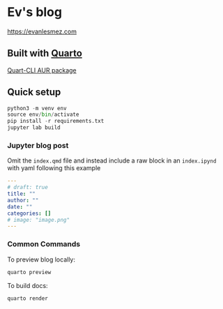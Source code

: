# Ev's blog

https://evanlesmez.com  
## Built with [Quarto](https://quarto.org/)

[Quart-CLI AUR package](https://aur.archlinux.org/packages/quarto-cli)  

## Quick setup
```python
python3 -m venv env
source env/bin/activate
pip install -r requirements.txt
jupyter lab build
```

### Jupyter blog post
Omit the `index.qmd` file and instead include a raw block in an `index.ipynd` with yaml following this example

```yaml
---
# draft: true
title: ""
author: ""
date: ""
categories: []
# image: "image.png"
---
```

### Common Commands

To preview blog locally:

```sh
quarto preview
```

To build docs:

```sh
quarto render
```
